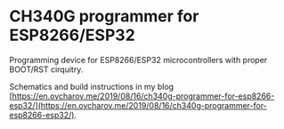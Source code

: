 # CH340G programmer for ESP8266/ESP32

Programming device for ESP8266/ESP32 microcontrollers with proper BOOT/RST cirquitry.

Schematics and build instructions in my blog [https://en.ovcharov.me/2019/08/16/ch340g-programmer-for-esp8266-esp32/](https://en.ovcharov.me/2019/08/16/ch340g-programmer-for-esp8266-esp32/).
